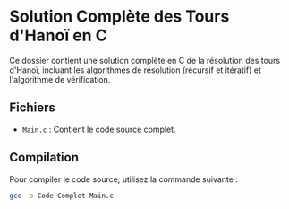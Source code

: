 # Solution Complète des Tours d'Hanoï en C

Ce dossier contient une solution complète en C de la résolution des tours d'Hanoï, incluant les algorithmes de résolution (récursif et itératif) et l'algorithme de vérification.

## Fichiers

- `Main.c` : Contient le code source complet.

## Compilation

Pour compiler le code source, utilisez la commande suivante :
```sh
gcc -o Code-Complet Main.c
